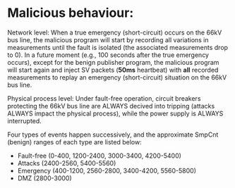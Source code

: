 # Malicious behaviour:

Network level: When a true emergency (short-circuit) occurs on the 66kV bus line, the malicious program will start by recording all variations in measurements until the fault is isolated (the associated measurements drop to 0). In a future moment (e.g., 100 seconds after the true emergency occurs), except for the benign publisher program, the malicious program will start again and inject SV packets (**50ms** heartbeat) with **all** recorded measurements to replay an emergency (short-circuit) situation on the 66kV bus line.

Physical process level: Under fault-free operation, circuit breakers protecting the 66kV bus line are ALWAYS decived into tripping (attacks ALWAYS impact the physical process), while the power supply is ALWAYS interrupted.

Four types of events happen successively, and the approximate SmpCnt (benign) ranges of each type are listed below:
- Fault-free (0-400, 1200-2400, 3000-3400, 4200-5400)
- Attacks (2400-2560, 5400-5560)
- Emergency (400-1200, 2560-2800, 3400-4200, 5560-5800)
- DMZ (2800-3000)